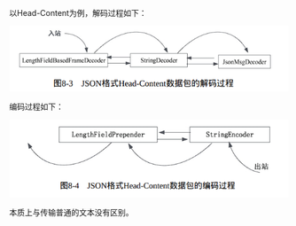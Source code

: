 以Head-Content为例，解码过程如下：

![image-20220528233009543](./assets/202205282330488.png)

编码过程如下：

![image-20220528233035903](./assets/202205282330122.png)

本质上与传输普通的文本没有区别。

